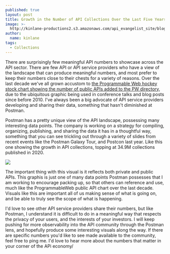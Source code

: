 ```yaml
---
published: true
layout: post
title: Growth in the Number of API Collections Over the Last Five Years
image: >-
  http://kinlane-productions2.s3.amazonaws.com/api_evangelist_site/blog/growth_in_api_collections.png
author:
  name: kinlane
tags:
  - Collections
---
```

There are surprisingly few meaningful API numbers to showcase across the API sector. There are few API or API service providers who have a view of the landscape that can produce meaningful numbers, and most prefer to keep their numbers close to their chests for a variety of reasons. Over the last decade we've all grown accustom to [the Programmable Web hockey stock chart showing the number of public APIs added to the PW directory](https://www.programmableweb.com/news/apis-show-faster-growth-rate-2019-previous-years/research/2019/07/17), due to the ubiquitous graphic being used in conference talks and blog posts since before 2010. I've always been a big advocate of API service providers developing and sharing their data, something that hasn't diminished at Postman.

Postman has a pretty unique view of the API landscape, possessing many interesting data points. The company is working on a strategy for compiling, organizing, publishing, and sharing the data it has in a thoughtful way, something that you can see trickling out through a variety of slides from recent events like the Postman Galaxy Tour, and Postcon last year. Like this one showing the growth in API collections, topping at 34.9M collections published in 2020.

[![](http://kinlane-productions2.s3.amazonaws.com/api_evangelist_site/blog/growth_in_api_collections.png)](https://www.postman.com/)

The important thing with this visual is it reflects both private and public APIs. This graphis is just one of many data points Postman possesses that I am working to encourage packing up, so that others can reference and use, much like the ProgrammableWeb public API chart over the last decade. Visuals like this are important all of us making sense of what is going on, and be able to truly see the scope of what is happening.

I'd love to see other API service providers share their numbers, but like Postman, I understand it is difficult to do in a meaningful way that respects the privacy of your users, and the interests of your investors. I will keep pushing for more observability into the API community through the Postman lens, and hopefully produce some interesting visuals along the way. If there are specific numbers you'd like to see made available to the community, feel free to ping me. I'd love to hear more about the numbers that matter in your corner of the APi economy/